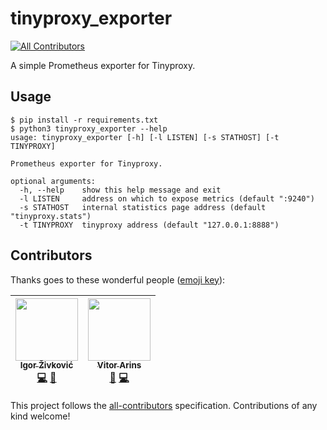 # tinyproxy_exporter
[![All Contributors](https://img.shields.io/badge/all_contributors-2-orange.svg?style=flat-square)](#contributors)

A simple Prometheus exporter for Tinyproxy.

## Usage

```
$ pip install -r requirements.txt
$ python3 tinyproxy_exporter --help
usage: tinyproxy_exporter [-h] [-l LISTEN] [-s STATHOST] [-t TINYPROXY]

Prometheus exporter for Tinyproxy.

optional arguments:
  -h, --help    show this help message and exit
  -l LISTEN     address on which to expose metrics (default ":9240")
  -s STATHOST   internal statistics page address (default "tinyproxy.stats")
  -t TINYPROXY  tinyproxy address (default "127.0.0.1:8888")
```

## Contributors

Thanks goes to these wonderful people ([emoji key](https://github.com/kentcdodds/all-contributors#emoji-key)):

<!-- ALL-CONTRIBUTORS-LIST:START - Do not remove or modify this section -->
<!-- prettier-ignore -->
| [<img src="https://avatars1.githubusercontent.com/u/1630197?v=4" width="100px;"/><br /><sub><b>Igor Živković</b></sub>](https://github.com/igzivkov)<br />[💻](https://github.com/igzivkov/tinyproxy_exporter/commits?author=igzivkov "Code") [📖](https://github.com/igzivkov/tinyproxy_exporter/commits?author=igzivkov "Documentation") | [<img src="https://avatars3.githubusercontent.com/u/1065028?v=4" width="100px;"/><br /><sub><b>Vitor Arins</b></sub>](https://github.com/vitorarins)<br />[🐛](https://github.com/igzivkov/tinyproxy_exporter/issues?q=author%3Avitorarins "Bug reports") [💻](https://github.com/igzivkov/tinyproxy_exporter/commits?author=vitorarins "Code") |
| :---: | :---: |
<!-- ALL-CONTRIBUTORS-LIST:END -->

This project follows the [all-contributors](https://github.com/kentcdodds/all-contributors) specification. Contributions of any kind welcome!
